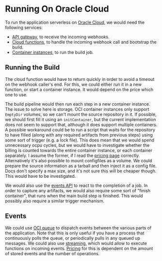 # Running On Oracle Cloud

To run the application serverless on [Oracle Cloud](https://cloud.oracle.com),
we would need the following services:

 - [API gateway](https://docs.oracle.com/en-us/iaas/Content/APIGateway/home.htm), to receive the incoming webhooks.
 - [Cloud functions](https://docs.oracle.com/en-us/iaas/Content/Functions/home.htm), to handle the incoming webhook call and bootstrap the build.
 - [Container instances](https://docs.oracle.com/en-us/iaas/Content/container-instances/home.htm), to run the build job.

## Running the Build

The cloud function would have to return quickly in order to avoid a timeout on
the webhook caller's end.  For this, we could either run it in a new function,
or start a container instance.  It would depend on the price which one to use.

The build pipeline would then run each step in a new container instance.  The
issue to solve here is storage.  OCI container instances only support `EmptyDir`
volumes, so we can't mount the source repository in it.  If possible, we should
first fill it using an `initContainer`, but the current implementation does
not seem to support that, although it does support multiple containers.  A possible
workaround could be to run a script that waits for the repository to have filled
(along with any required artifacts from previous steps) using some sort of trigger
(e.g. a lock file).  This does mean that we would spend unnecessary ocpu cycles,
but we would have to investigate whether the billing is counted towards the entire
container instance, or each container separately.  I assume the former, if I read
the [pricing page](https://www.oracle.com/cloud/cloud-native/container-instances/pricing/?source=:ow:o:h:nav:092121OCISiteFooter) correctly.
Alternatively it's also possible to mount configfiles as a volume.  We could
prepare the source information as a tarball and then inject it as a config file.
Docs don't specify a max size, and it's not sure this will be cheaper though.  This
would have to be investigated.

We would also use the [events API](https://docs.oracle.com/en-us/iaas/Content/Events/Concepts/eventsoverview.htm#Overview_of_Events) to react to the completion of a job.  In order to capture any
artifacts, we would also require some sort of "finish container", that runs when
the main build step is finished.  This would possibly also require a similar
trigger mechanism.

## Events

We could use [OCI queue](https://docs.oracle.com/en-us/iaas/Content/queue/home.htm)
to dispatch events between the various parts of the application.  Note that this
is only useful if you have a process that continuously polls the queue, or
periodically pulls in any queued up messages.  We could also use [streaming](https://docs.oracle.com/en-us/iaas/Content/Streaming/home.htm),
which would allow to execute functions on incoming events.  [Pricing](https://www.oracle.com/cloud/price-list/?source=:ow:o:h:nav:092121OCISiteFooter#streaming)
for this is dependent on the amount of stored events and the number of operations.